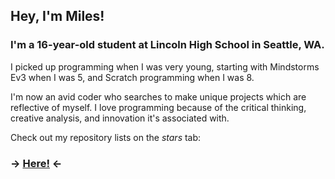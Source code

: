 ## Hey, I'm Miles!

### I'm a 16-year-old student at **Lincoln High School** in **Seattle, WA**.

I picked up programming when I was very young, starting with Mindstorms Ev3 when I was 5, and Scratch programming when I was 8. 

I'm now an avid coder who searches to make unique projects which are reflective of myself. I love programming because of the critical thinking, creative analysis, and innovation it's associated with.

Check out my repository lists on the *stars* tab: 
### -> **[Here!](https://github.com/PunkyMunky64/?tab=stars)** <-
